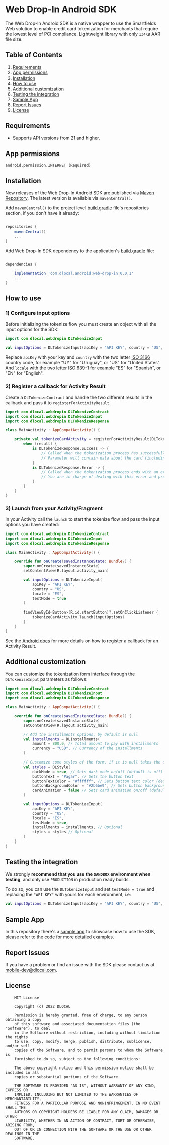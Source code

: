 # Web Drop-In Android SDK

The Web Drop-In Android SDK is a native wrapper to use the Smartfields Web solution to enable 
credit card tokenization for merchants that require the lowest level of PCI compliance. 
Lightweight library with only `134KB` AAR file size.

## Table of Contents

1. [ Requirements ](#markdown-header-requirements)
2. [ App permissions ](#markdown-header-app-permissions)
3. [ Installation ](#markdown-header-installation)
4. [ How to use ](#markdown-header-how-to-use)
5. [ Additional customization ](#markdown-header-additional-customization)
6. [ Testing the integration ](#markdown-header-testing-the-integration)
7. [ Sample App ](#markdown-header-sample-app)
8. [ Report Issues ](#markdown-header-report-issues)
9. [ License ](#markdown-header-license)

## Requirements

- Supports API versions from 21 and higher.

## App permissions

```
android.permission.INTERNET (Required)
```

## Installation

New releases of the Web Drop-In Android SDK are published via [Maven Repository](https://mvnrepository.com/artifact/com.dlocal.android/data-collector).
The latest version is available via `mavenCentral()`.

Add `mavenCentral()` to the project level [build.gradle](https://bitbucket.org/dlocal-public/web-drop-in-sdk-android/src/master/build.gradle#lines-5) file's repositories section, if you don't have it already:
```groovy

repositories {
    mavenCentral()
    ...
}

```

Add Web Drop-In SDK dependency to the application's [build.gradle](https://bitbucket.org/dlocal-public/web-drop-in-sdk-android/src/master/app/build.gradle#lines-38) file:
```groovy

dependencies {
    ...
    implementation 'com.dlocal.android:web-drop-in:0.0.1'
    ...
}

```

## How to use

### 1) Configure input options

Before initializing the tokenize flow you must create an object with all the input options for the SDK:

```kotlin
import com.dlocal.webdropin.DLTokenizeInput

val inputOptions = DLTokenizeInput(apiKey = "API KEY", country = "US", locale = "ES", testMode = true)
```

Replace `apiKey` with your key and `country` with the two letter [ISO 3166](https://en.wikipedia.org/wiki/ISO_3166-1_alpha-2) 
country code, for example "UY" for "Uruguay", or "US" for "United States". 
And `locale` with the two letter [ISO 639-1](https://en.wikipedia.org/wiki/List_of_ISO_639-1_codes) for example "ES" for "Spanish", or "EN" for "English".

### 2) Register a callback for Activity Result

Create a `DLTokenizeContract` and handle the two different results in the callback and pass it to `registerForActivityResult`.

```kotlin
import com.dlocal.webdropin.DLTokenizeContract
import com.dlocal.webdropin.DLTokenizeInput
import com.dlocal.webdropin.DLTokenizeResponse

class MainActivity : AppCompatActivity() {

    private val tokenizeCardActivity = registerForActivityResult(DLTokenizeContract()) { result ->
        when (result) {
            is DLTokenizeResponse.Success -> {
                // Called when the tokenization process has successfully completed
                // Parameter will contain data about the card (including token) and installments data (if required)
            }
            is DLTokenizeResponse.Error -> {
                // Called when the tokenization process ends with an error
                // You are in charge of dealing with this error and presenting it to the user
            }
        }
    }
}
```

### 3) Launch from your Activity/Fragment

In your Activity call the `launch` to start the tokenize flow and pass the input options you have created:

```kotlin
import com.dlocal.webdropin.DLTokenizeContract
import com.dlocal.webdropin.DLTokenizeInput
import com.dlocal.webdropin.DLTokenizeResponse

class MainActivity : AppCompatActivity() {

    override fun onCreate(savedInstanceState: Bundle?) {
        super.onCreate(savedInstanceState)
        setContentView(R.layout.activity_main)

        val inputOptions = DLTokenizeInput(
            apiKey = "API KEY",
            country = "US",
            locale = "ES",
            testMode = true
        )

        findViewById<Button>(R.id.startButton)?.setOnClickListener {
            tokenizeCardActivity.launch(inputOptions)
        }
    }
}
```

See the [Android docs](https://developer.android.com/training/basics/intents/result) for more details on how to register a callback for an Activity Result. 

## Additional customization

You can customize the tokenization form interface through the `DLTokenizeInput` parameters as follows:

```kotlin
import com.dlocal.webdropin.DLTokenizeContract
import com.dlocal.webdropin.DLTokenizeInput
import com.dlocal.webdropin.DLTokenizeResponse

class MainActivity : AppCompatActivity() {

    override fun onCreate(savedInstanceState: Bundle?) {
        super.onCreate(savedInstanceState)
        setContentView(R.layout.activity_main)

        // Add the installments options, by default is null
        val installments = DLInstallments(
            amount = 800.0, // Total amount to pay with installments
            currency = "USD", // Currency of the installments
        )

        // Customize some styles of the form, if it is null takes the default styles
        val styles = DLStyle(
            darkMode = true, // Sets dark mode on/off (default is off)
            buttonText = "Pagar", // Sets the button text
            buttonTextColor = "#ffffff", // Sets button text color (default is white)
            buttonBackgroundColor = "#2b6be9", // Sets button background color (default is blue background)
            cardAnimation = false // Sets card animation on/off (default is on)
        )

        val inputOptions = DLTokenizeInput(
            apiKey = "API KEY",
            country = "US",
            locale = "ES",
            testMode = true,
            installments = installments, // Optional
            styles = styles // Optional
        )
    }
}
```

## Testing the integration

We strongly **recommend that you use the `SANDBOX` environment when testing**, and only use `PRODUCTION` in production ready builds.

To do so, you can use the `DLTokenizeInput` and set `testMode = true` and replacing the `"API KEY"` with yours for each environment, i.e:

```kotlin
val inputOptions = DLTokenizeInput(apiKey = "API KEY", country = "US", locale = "ES", testMode = true)
```

## Sample App

In this repository there's a [sample app](https://bitbucket.org/dlocal-public/web-drop-in-sdk-android/src/master/app/) to showcase how to use the SDK, please refer to the code for more detailed examples.

## Report Issues

If you have a problem or find an issue with the SDK please contact us at [mobile-dev@dlocal.com](mailto:mobile-dev@dlocal.com).

## License

```text
    MIT License

    Copyright (c) 2022 DLOCAL

    Permission is hereby granted, free of charge, to any person obtaining a copy
    of this software and associated documentation files (the "Software"), to deal
    in the Software without restriction, including without limitation the rights
    to use, copy, modify, merge, publish, distribute, sublicense, and/or sell
    copies of the Software, and to permit persons to whom the Software is
    furnished to do so, subject to the following conditions:

    The above copyright notice and this permission notice shall be included in all
    copies or substantial portions of the Software.

    THE SOFTWARE IS PROVIDED "AS IS", WITHOUT WARRANTY OF ANY KIND, EXPRESS OR
    IMPLIED, INCLUDING BUT NOT LIMITED TO THE WARRANTIES OF MERCHANTABILITY,
    FITNESS FOR A PARTICULAR PURPOSE AND NONINFRINGEMENT. IN NO EVENT SHALL THE
    AUTHORS OR COPYRIGHT HOLDERS BE LIABLE FOR ANY CLAIM, DAMAGES OR OTHER
    LIABILITY, WHETHER IN AN ACTION OF CONTRACT, TORT OR OTHERWISE, ARISING FROM,
    OUT OF OR IN CONNECTION WITH THE SOFTWARE OR THE USE OR OTHER DEALINGS IN THE
    SOFTWARE.
```